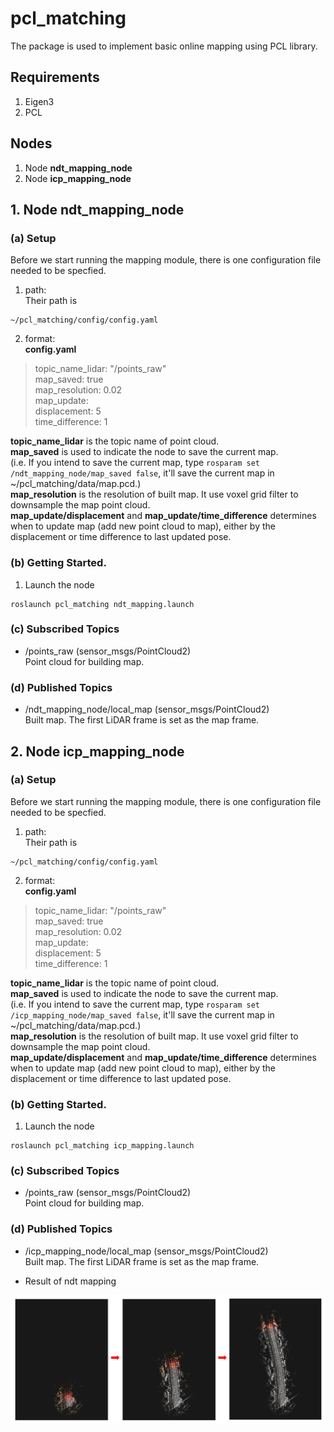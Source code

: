 # pcl_matching

The package is used to implement basic online mapping using PCL library.  

## Requirements
1. Eigen3
2. PCL

## Nodes
1. Node **ndt_mapping_node**
2. Node **icp_mapping_node**

## 1. Node ndt_mapping_node

### (a) Setup
Before we start running the mapping module, there is one configuration file needed to be specfied.  

1. path:  
Their path is  
```
~/pcl_matching/config/config.yaml
```

2. format:  
**config.yaml**
> topic_name_lidar: "/points_raw"  
> map_saved: true  
> map_resolution: 0.02  
> map_update:  
>   displacement: 5  
>   time_difference: 1  

**topic_name_lidar** is the topic name of point cloud.  
**map_saved** is used to indicate the node to save the current map.  
(i.e. If you intend to save the current map, type ```rosparam set /ndt_mapping_node/map_saved false```, it'll save the current map in ~/pcl_matching/data/map.pcd.)  
**map_resolution** is the resolution of built map. It use voxel grid filter to downsample the map point cloud.  
**map_update/displacement** and **map_update/time_difference** determines when to update map (add new point cloud to map), either by the displacement or time difference to last updated pose.  

### (b) Getting Started.
1. Launch the node   
```
roslaunch pcl_matching ndt_mapping.launch
```

### (c) Subscribed Topics
* /points_raw (sensor_msgs/PointCloud2)  
Point cloud for building map.  

### (d) Published Topics
* /ndt_mapping_node/local_map (sensor_msgs/PointCloud2)  
Built map. The first LiDAR frame is set as the map frame.  

## 2. Node icp_mapping_node

### (a) Setup
Before we start running the mapping module, there is one configuration file needed to be specfied.  

1. path:  
Their path is  
```
~/pcl_matching/config/config.yaml
```

2. format:  
**config.yaml**
> topic_name_lidar: "/points_raw"  
> map_saved: true  
> map_resolution: 0.02  
> map_update:  
>   displacement: 5  
>   time_difference: 1  


**topic_name_lidar** is the topic name of point cloud.  
**map_saved** is used to indicate the node to save the current map.  
(i.e. If you intend to save the current map, type ```rosparam set /icp_mapping_node/map_saved false```, it'll save the current map in ~/pcl_matching/data/map.pcd.)  
**map_resolution** is the resolution of built map. It use voxel grid filter to downsample the map point cloud.  
**map_update/displacement** and **map_update/time_difference** determines when to update map (add new point cloud to map), either by the displacement or time difference to last updated pose.  

### (b) Getting Started.
1. Launch the node   
```
roslaunch pcl_matching icp_mapping.launch
```

### (c) Subscribed Topics
* /points_raw (sensor_msgs/PointCloud2)  
Point cloud for building map.  

### (d) Published Topics
* /icp_mapping_node/local_map (sensor_msgs/PointCloud2)  
Built map. The first LiDAR frame is set as the map frame.  

* Result of ndt mapping
<img src="https://github.com/tom13133/pcl_matching/blob/master/images/mapping.png" width="1000">
